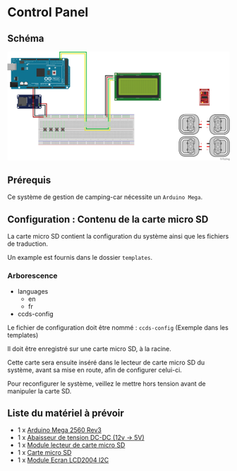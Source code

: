 # Control Panel

## Schéma

![Control Panel Schema](schema/schema_bb.png)

## Prérequis

Ce système de gestion de camping-car nécessite un `Arduino Mega`.

## Configuration : Contenu de la carte micro SD

La carte micro SD contient la configuration du système ainsi que les fichiers de traduction.

Un example est fournis dans le dossier `templates`.

### Arborescence

- languages
    - en
    - fr
- ccds-config

Le fichier de configuration doit être nommé : `ccds-config` (Exemple dans les templates)

Il doit être enregistré sur une carte micro SD, à la racine.

Cette carte sera ensuite inséré dans le lecteur de carte micro SD du système, avant sa mise en route, afin de configurer celui-ci.

Pour reconfigurer le système, veillez le mettre hors tension avant de manipuler la carte SD.

## Liste du matériel à prévoir

- 1 x [Arduino Mega 2560 Rev3](https://www.amazon.fr/dp/B0046AMGW0)
- 1 x [Abaisseur de tension DC-DC (12v -> 5V)](https://www.amazon.fr/dp/B08Q3GQQZ7)
- 1 x [Module lecteur de carte micro SD](https://www.amazon.fr/dp/B06X1DX5WS)
- 1 x [Carte micro SD](https://www.amazon.fr/dp/B008RDCC26)
- 1 x [Module Ecran LCD2004 I2C](https://www.amazon.fr/dp/B07QNKCLJM)

